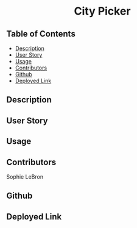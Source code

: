 <h1 align='center'>City Picker</h1>

## Table of Contents

- [Description](#description)
- [User Story](#user_story)
- [Usage](#usage)
- [Contributors](#contributors)
- [Github](#github)
- [Deployed Link](#deployed_link)

## Description

## User Story

## Usage

## Contributors 

Sophie LeBron

## Github

## Deployed Link